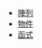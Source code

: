 - [陣列](http://js-array.eddychang.me/)
- [物件](http://js-object.eddychang.me/)
- [函式](http://js-function.eddychang.me/)
